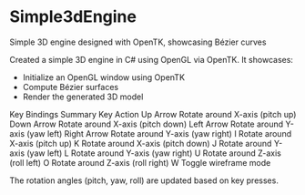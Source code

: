 # Simple3dEngine
 Simple 3D engine designed with OpenTK, showcasing Bézier curves

Created a simple 3D engine in C# using OpenGL via OpenTK. It showcases:
- Initialize an OpenGL window using OpenTK
- Compute Bézier surfaces
- Render the generated 3D model

Key Bindings Summary
Key	Action
Up Arrow	Rotate around X-axis (pitch up)
Down Arrow	Rotate around X-axis (pitch down)
Left Arrow	Rotate around Y-axis (yaw left)
Right Arrow	Rotate around Y-axis (yaw right)
I	Rotate around X-axis (pitch up)
K	Rotate around X-axis (pitch down)
J	Rotate around Y-axis (yaw left)
L	Rotate around Y-axis (yaw right)
U	Rotate around Z-axis (roll left)
O	Rotate around Z-axis (roll right)
W	Toggle wireframe mode

The rotation angles (pitch, yaw, roll) are updated based on key presses.

